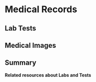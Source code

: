 # Medical Records

## Lab Tests



## Medical Images




## Summary


**Related resources about Labs and Tests**
  



